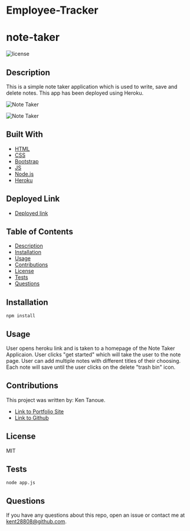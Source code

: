 # Employee-Tracker
# note-taker
![license](https://img.shields.io/badge/license-MIT-blue.svg) 

## Description

This is a simple note taker application which is used to write, save and delete notes.  This app has been deployed using Heroku. 

![Note Taker](HW/note-taker/Photo.png)

![Note Taker](HW/note-taker/noteTaker.gif)


## Built With

* [HTML](https://developer.mozilla.org/en-US/docs/Web/HTML)
* [CSS](https://www.w3schools.com/css/)
* [Bootstrap](https://getbootstrap.com/)
* [JS](https://www.w3schools.com/js/)
* [Node.js](https://www.w3schools.com/css/)
* [Heroku](www.heroku.com)


## Deployed Link

* [Deployed link](https://dry-spire-61221.herokuapp.com/notes)


## Table of Contents

* [Description](#description)
* [Installation](#installation)
* [Usage](#usage)
* [Contributions](#contributions)
* [License](#license)
* [Tests](#tests)
* [Questions](#questions)

## Installation

```
npm install
```

## Usage 

User opens heroku link and is taken to a homepage of the Note Taker Applicaion.  User clicks "get started" which will take the user to the note page.  User can add multiple notes with different titles of their choosing.  Each note will save until the user clicks on the delete "trash bin" icon.

## Contributions

This project was written by: Ken Tanoue.
- [Link to Portfolio Site](https://kent28808.github.io/KT-Portfolio/)
- [Link to Github](https://github.com/kent28808/)

   
## License

MIT

## Tests

```
node app.js
```

## Questions



If you have any questions about this repo, open an issue or contact me at kent28808@github.com.
